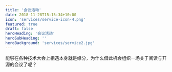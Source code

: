 ```yaml
---
title: '会议活动'
date: 2018-11-28T15:15:34+10:00
icon: 'services/service-icon-4.png'
featured: true
draft: false
heroHeading: '会议活动'
heroSubHeading: ''
heroBackground: 'services/service2.jpg'
---
```


能够在各种技术大会上相遇本身就是缘分，为什么借此机会组织一场关于阅读与开源的会议了呢？